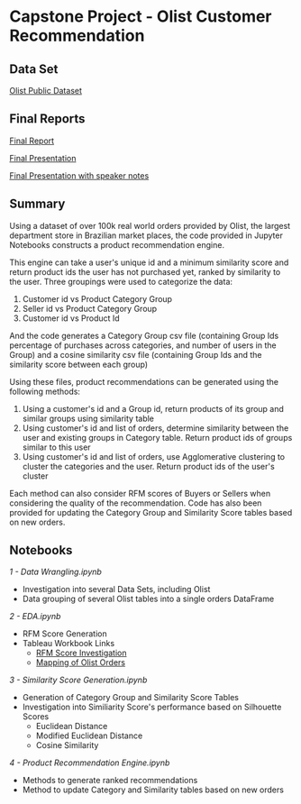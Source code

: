 # Capstone Project - Olist Customer Recommendation

## Data Set
[Olist Public Dataset](https://www.kaggle.com/datasets/olistbr/brazilian-ecommerce)

## Final Reports
[Final Report](FinalReport.pdf)

[Final Presentation](FinalPresentation.pdf)

[Final Presentation with speaker notes](https://docs.google.com/presentation/d/1o4-Udg7TlwEEAaXnc0wFo_mJGupSzduOmy0cx74tTmI/edit#slide=id.p)

## Summary
Using a dataset of over 100k real world orders provided by Olist,
the largest department store in Brazilian market places, the code
provided in Jupyter Notebooks constructs a product recommendation
engine.  

This engine can take a user's unique id and a minimum similarity 
score and return product ids the user has not purchased yet, ranked
by similarity to the user.  Three groupings were used to categorize
the data:
1. Customer id  vs  Product Category Group
2. Seller id  vs  Product Category Group
3. Customer id  vs  Product Id

And the code generates a Category Group csv file (containing Group Ids
percentage of purchases across categories, and number of users in the 
Group) and a cosine similarity csv file (containing Group Ids and the 
similarity score between each group)

Using these files, product recommendations can be generated using the
following methods:
1. Using a customer's id and a Group id, return products of its group and similar groups using similarity table
2. Using customer's id and list of orders, determine similarity between the user and existing groups in Category table.  Return product ids of groups similar to this user
3. Using customer's id and list of orders, use Agglomerative clustering to cluster the categories and the user.  Return product ids of the user's cluster

Each method can also consider RFM scores of Buyers or Sellers when 
considering the quality of the recommendation.  Code has also been 
provided for updating the Category Group and Similarity Score tables 
based on new orders.

## Notebooks
_1 - Data Wrangling.ipynb_
- Investigation into several Data Sets, including Olist
- Data grouping of several Olist tables into a single orders DataFrame

_2 - EDA.ipynb_
- RFM Score Generation 
- Tableau Workbook Links
  - [RFM Score Investigation](https://public.tableau.com/authoring/OL_Data_Metric_EDA/SellerGeo#1)
  - [Mapping of Olist Orders](https://public.tableau.com/app/profile/karl.deakyne/viz/OL_Data_Orders_Mapped/OrdersMapped)

_3 - Similarity Score Generation.ipynb_
- Generation of Category Group and Similarity Score Tables
- Investigation into Similiarity Score's performance based on Silhouette Scores
  - Euclidean Distance
  - Modified Euclidean Distance
  - Cosine Similarity

_4 - Product Recommendation Engine.ipynb_
- Methods to generate ranked recommendations
- Method to update Category and Similarity tables based on new orders
